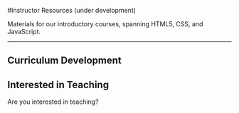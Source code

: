 #Instructor Resources (under development)

<body>
Materials for our introductory courses, spanning HTML5, CSS, and JavaScript.
<hr>

<h2>Curriculum Development</h2>

<h2>Interested in Teaching</h2>
Are you interested in teaching?


</body>

